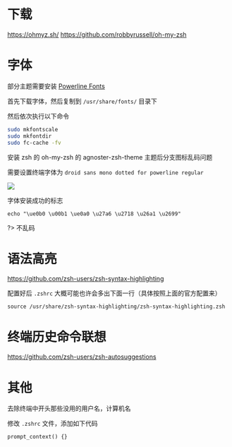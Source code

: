 # 下载

https://ohmyz.sh/
https://github.com/robbyrussell/oh-my-zsh

# 字体

部分主题需要安装 [Powerline Fonts ](https://github.com/powerline/fonts)

首先下载字体，然后复制到 `/usr/share/fonts/` 目录下

然后依次执行以下命令

``` bash
sudo mkfontscale
sudo mkfontdir
sudo fc-cache -fv
```

安装 zsh 的 oh-my-zsh 的 agnoster-zsh-theme 主题后分支图标乱码问题

需要设置终端字体为 `droid sans mono dotted for powerline regular`

![](http://os6ycxx7w.bkt.clouddn.com/images/d0908542-62ca-4d21-be21-95574bccc6ab.png)

字体安装成功的标志

``` shell
echo "\ue0b0 \u00b1 \ue0a0 \u27a6 \u2718 \u26a1 \u2699"
```

?> 不乱码

# 语法高亮

https://github.com/zsh-users/zsh-syntax-highlighting

配置好后 `.zshrc` 大概可能也许会多出下面一行（具体按照上面的官方配置来）

``` shell
source /usr/share/zsh-syntax-highlighting/zsh-syntax-highlighting.zsh
```

# 终端历史命令联想

https://github.com/zsh-users/zsh-autosuggestions

# 其他

去除终端中开头那些没用的用户名，计算机名

修改 `.zshrc` 文件，添加如下代码

``` shell
prompt_context() {}
```